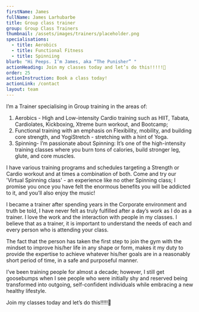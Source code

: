 ```yaml
---
firstName: James
fullName: James Larhubarbe
title: Group class trainer
group: Group Class Trainers
thumbnail: /assets/images/trainers/placeholder.png
specialisations:
  - title: Aerobics
  - title: Functional Fitness
  - title: Spinniing
blurb: "Hi Peeps. I’m James, aka “The Punisher” "
actionHeading: Join my classes today and let’s do this!!!!!🌹
order: 25
actionInstruction: Book a class today!
actionLink: /contact
layout: team
---
```

I’m a Trainer specialising in Group training in the areas of: 
1. Aerobics - High and Low-intensity Cardio training such as HIIT, Tabata, Cardiolates, Kickboxing, Xtreme burn workout, and Bootcamp; 
2. Functional training with an emphasis on Flexibility, mobility, and building core strength, and YogiStretch - stretching with a hint of Yoga. 
3. Spinning- I’m passionate about Spinning: It’s one of the high-intensity training classes where you burn tons of calories, build stronger leg, glute, and core muscles. 

I have various training programs and schedules targeting a Strength or Cardio workout and at times a combination of both. Come and try our 'Virtual Spinning class' - an experience like no other Spinning class; I promise you once you have felt the enormous benefits you will be addicted to it, and you’ll also enjoy the music!


I became a trainer after spending years in the Corporate environment and truth be told, I have never felt as truly fulfilled after a day’s work as I do as a trainer. I love the work and the interaction with people in my classes. I believe that as a trainer, it is important to understand the needs of each and every person who is attending your class.

The fact that the person has taken the first step to join the gym with the mindset to improve his/her life in any shape or form, makes it my duty to provide the expertise to achieve whatever his/her goals are in a reasonably short period of time, in a safe and purposeful manner. 

I’ve been training people for almost a decade; however, I still get goosebumps when I see people who were initially shy and reserved being transformed into outgoing, self-confident individuals while embracing a new healthy lifestyle. 


Join my classes today and let’s do this!!!!!🌹
